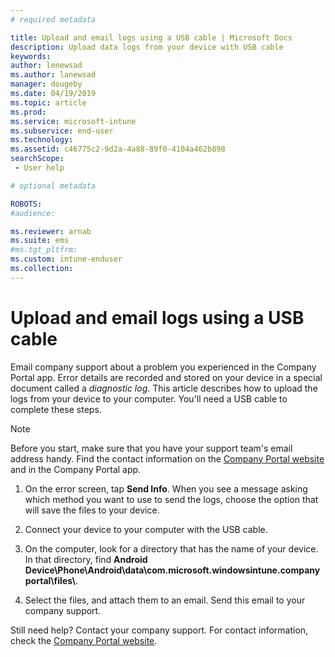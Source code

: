 ```yaml
---
# required metadata

title: Upload and email logs using a USB cable | Microsoft Docs
description: Upload data logs from your device with USB cable 
keywords:
author: lenewsad
ms.author: lanewsad
manager: dougeby
ms.date: 04/19/2019
ms.topic: article
ms.prod:
ms.service: microsoft-intune
ms.subservice: end-user
ms.technology:
ms.assetid: c46775c2-9d2a-4a88-89f0-4104a462b898
searchScope:
 - User help

# optional metadata

ROBOTS:  
#audience:

ms.reviewer: arnab
ms.suite: ems
#ms.tgt_pltfrm:
ms.custom: intune-enduser
ms.collection: 
---
```



# Upload and email logs using a USB cable

Email company support about a problem you experienced in the Company Portal app. Error details are recorded and stored on your device in a special document called a _diagnostic log_. This article describes how to upload the logs from your device to your computer. You'll need a USB cable to complete these steps.   

> [!Note]
> Before you start, make sure that you have your support team's email address handy. Find the contact information on the [Company Portal website](https://go.microsoft.com/fwlink/?linkid=2010980) and in the Company Portal app. 

1. On the error screen, tap **Send Info**. When you see a message asking which method you want to use to send the logs, choose the option that will save the files to your device.  

2. Connect your device to your computer with the USB cable. 

3. On the computer, look for a directory that has the name of your device. In that directory, find <strong>Android Device\Phone\Android\data\com.microsoft.windowsintune.companyportal\files\\</strong>.

4. Select the files, and attach them to an email. Send this email to your company support.

Still need help? Contact your company support. For contact information, check the [Company Portal website](https://go.microsoft.com/fwlink/?linkid=2010980).
